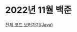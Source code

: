 # 2022년 11월 백준

[전체 코드 보러가기(Java)](https://github.com/6suk/TIL/tree/master/Baekjoon/src/backjoon_202211)
